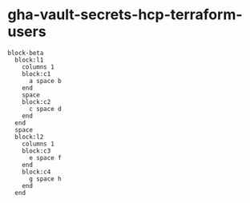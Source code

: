 # gha-vault-secrets-hcp-terraform-users

```mermaid
block-beta
  block:l1
    columns 1
    block:c1
      a space b
    end
    space
    block:c2
      c space d
    end
  end
  space
  block:l2
    columns 1
    block:c3
      e space f
    end
    block:c4
      g space h
    end
  end
```
